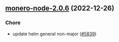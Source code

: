 

## [monero-node-2.0.6](https://github.com/truecharts/charts/compare/monero-node-2.0.5...monero-node-2.0.6) (2022-12-26)

### Chore

- update helm general non-major ([#5839](https://github.com/truecharts/charts/issues/5839))
  
  